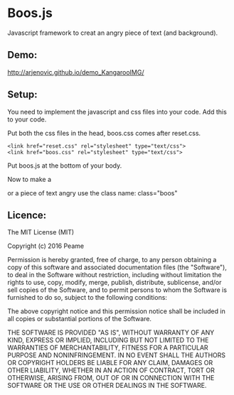 # Boos.js
Javascript framework to creat an angry piece of text (and background).

Demo:
--------------
<http://arjenovic.github.io/demo_KangarooIMG/>


Setup:
--------------
You need to implement the javascript and css files into your code. Add this to your code.

Put both the css files in the head, boos.css comes after reset.css.

	<link href="reset.css" rel="stylesheet" type="text/css">
	<link href="boos.css" rel="stylesheet" type="text/css">
	
Put boos.js at the bottom of your body.
	<script src="boos.js"></script>
	</body>

Now to make a <div> or a piece of text angry use the class name:
  class="boos"

Licence:
--------------
The MIT License (MIT)

Copyright (c) 2016 Peame

Permission is hereby granted, free of charge, to any person obtaining a copy
of this software and associated documentation files (the "Software"), to deal
in the Software without restriction, including without limitation the rights
to use, copy, modify, merge, publish, distribute, sublicense, and/or sell
copies of the Software, and to permit persons to whom the Software is
furnished to do so, subject to the following conditions:

The above copyright notice and this permission notice shall be included in all
copies or substantial portions of the Software.

THE SOFTWARE IS PROVIDED "AS IS", WITHOUT WARRANTY OF ANY KIND, EXPRESS OR
IMPLIED, INCLUDING BUT NOT LIMITED TO THE WARRANTIES OF MERCHANTABILITY,
FITNESS FOR A PARTICULAR PURPOSE AND NONINFRINGEMENT. IN NO EVENT SHALL THE
AUTHORS OR COPYRIGHT HOLDERS BE LIABLE FOR ANY CLAIM, DAMAGES OR OTHER
LIABILITY, WHETHER IN AN ACTION OF CONTRACT, TORT OR OTHERWISE, ARISING FROM,
OUT OF OR IN CONNECTION WITH THE SOFTWARE OR THE USE OR OTHER DEALINGS IN THE
SOFTWARE.

